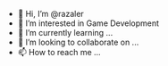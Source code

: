 - 👋 Hi, I’m @razaler
- 👀 I’m interested in Game Development
- 🌱 I’m currently learning ...
- 💞️ I’m looking to collaborate on ...
- 📫 How to reach me ...

<!---
razaler/razaler is a ✨ special ✨ repository because its `README.md` (this file) appears on your GitHub profile.
You can click the Preview link to take a look at your changes.
--->
